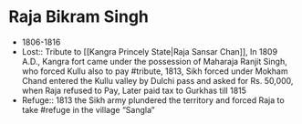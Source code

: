 # Raja Bikram Singh
* 1806-1816
* Lost:: Tribute to [[Kangra Princely State|Raja Sansar Chan]], In 1809 A.D., Kangra fort came under the possession of Maharaja Ranjit Singh, who forced Kullu also to pay #tribute, 1813, Sikh forced under Mokham Chand entered the Kullu valley by Dulchi pass and asked for Rs. 50,000, when Raja refused to Pay, Later paid tax to Gurkhas till 1815
* Refuge:: 1813 the Sikh army plundered the territory and forced Raja to take #refuge in the village “Sangla”
